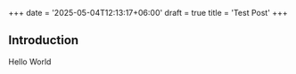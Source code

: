 +++
date = '2025-05-04T12:13:17+06:00'
draft = true
title = 'Test Post'
+++

## Introduction
Hello World
